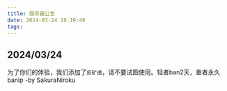 ```yaml
---
title: 服务器公告
date: 2024-03-24 19:19:49
tags:
---
```

## 2024/03/24
为了你们的体验，我们添加了`反矿透`，请不要试图使用。轻者ban2天，重者永久banip
-by SakuraNiroku